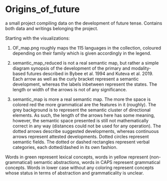 # Origins_of_future
a small project compiling data on the development of future tense. Contains both data and writings belonging the project.

Starting with the visualizations:

1) OF_map.png roughly maps the 115 languages in the collection, coloured depending on their family which is given accordingly in the legend.

2) semantic_map_reduced is not a real semantic map, but rather a simple diagram synopsis of the development of the primary and modality-based futures described in Bybee et al. 1994 and Kuteva et al. 2019.
Each arrow as well as the curly bracket represent a semantic development, whereas the labels inbetween represent the states. The length or width of the arrows is not of any significance.

3) semantic_map is more a real semantic map. The more the space is colored red the more grammatical are the features in it (roughly). The grey background is to represent the semantic cluster of directional elements.
As such, the length of the arrows here has some meaning, however, the semantic space presented is still not mathematically correct in any way (distances could not be used for any operation).
The dotted arrows describe suggested developments, whereas continuous arrows represent attested developments.
Dotted circles represent semantic fields.
The dotted or dashed rectangles represent verbal categories, each dotted/dashed in its own fashion.

Words in green represent lexical concepts, words in yellow represent (non-grammatical) semantic abstractions, words in CAPS represent grammatical concepts. Words in lower case without any coloring represent concepts whose status in terms of abstraction and grammaticality is unclear.
